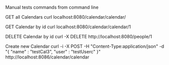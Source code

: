 Manual tests commands from command line

GET all Calendars
curl localhost:8080/calendar/calendar/

GET Calendar by id
curl localhost:8080/calendar/calendar/1

DELETE Calendar by id
curl -X DELETE http://localhost:8080/people/1

Create new Calendar
curl -i -X POST -H "Content-Type:application/json" -d "{  \"name\" : \"testCal3\",  \"user\" : \"testUserc\" }" http://localhost:8086/calendar/calendar